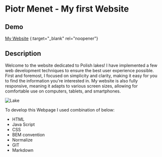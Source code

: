# Piotr Menet - My first Website

## Demo

[My Website](https://piotr-menet.github.io/Homepage/) {:target="_blank" rel="noopener"}

## Description

Welcome to the website dedicated to Polish lakes! I have implemented a few web development techniques to ensure the best user experience possible. First and foremost, I focused on simplicity and clarity, making it easy for you to find the information you're interested in. My website is also fully responsive, meaning it adapts to various screen sizes, allowing for comfortable use on computers, tablets, and smartphones.

![Lake](https://i.postimg.cc/Bnpc2n1T/wloclawek.jpg)

To develop this Webpage I used combination of below:
- HTML
- Java Script
- CSS
- BEM convention
- Normalize
- GIT
- Markdown
